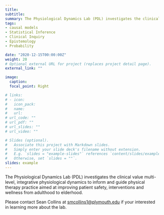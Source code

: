 ```yaml
---
title: 
subtitle: 
summary: The Physiological Dynamics Lab (PDL) investigates the clinical value multi-level, integrative physiological dynamics to inform and guide physical therapy practice aimed at improving patient safety, interventions and wellness from adulthood to elderhood.
tags:
- causal models
- Statistical Inference
- Clinical Inquiry
- Epistemology
- Probability

date: "2020-12-15T00:00:00Z"
weight: 20
# Optional external URL for project (replaces project detail page).
external_link: ""

image:
  caption: 
  focal_point: Right

# links:
# - icon: 
#   icon_pack: 
#   name: 
#   url: 
# url_code: ""
# url_pdf: ""
# url_slides: ""
# url_video: ""

# Slides (optional).
#   Associate this project with Markdown slides.
#   Simply enter your slide deck's filename without extension.
#   E.g. `slides = "example-slides"` references `content/slides/example-slides.md`.
#   Otherwise, set `slides = ""`.
slides: example
---
```

The Physiological Dynamics Lab (PDL) investigates the clinical value multi-level, integrative physiological dynamics to inform and guide physical therapy practice aimed at improving patient safety, interventions and wellness from adulthood to elderhood.

Please contact Sean Collins at smcollins1@plymouth.edu if your interested in learning more about the lab.
